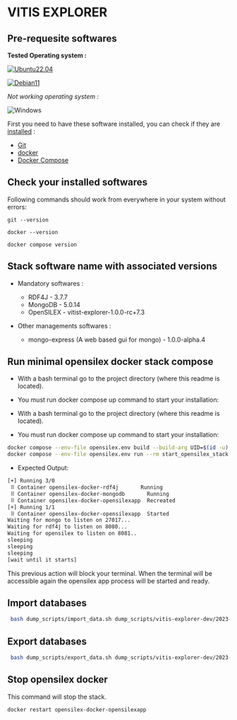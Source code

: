# VITIS EXPLORER

## Pre-requesite softwares

**Tested Operating system :**

[![Ubuntu22.04](https://img.shields.io/badge/Ubuntu-22.04-E95420?style=for-the-badge&logo=ubuntu&logoColor=white)](https://releases.ubuntu.com/22.04/)

[![Debian11](https://img.shields.io/badge/Debian-11-E95420?style=for-the-badge&logo=debian&logoColor=white)](https://www.debian.org/releases/bullseye/releasenotes)

_Not working operating system :_

![Windows](https://img.shields.io/badge/Windows-0078D6?style=for-the-badge&logo=windows&logoColor=white)

First you need to have these software installed, you can check if they are [installed](#check-your-installed-softwares) :

- [Git](https://git-scm.com/book/en/v2/Getting-Started-Installing-Git)
- [docker](https://docs.docker.com/install/)
- [Docker Compose](https://docs.docker.com/compose/install/)

## Check your installed softwares

Following commands should work from everywhere in your system without errors:

`git --version`

`docker --version`

`docker compose version`

## Stack software name with associated versions

- Mandatory softwares :

  - RDF4J - 3.7.7
  - MongoDB - 5.0.14
  - OpenSILEX - vitist-explorer-1.0.0-rc+7.3

- Other managements softwares :
  - mongo-express (A web based gui for mongo) - 1.0.0-alpha.4


## Run minimal opensilex docker stack compose

- With a bash terminal go to the project directory (where this readme is located).

- You must run docker compose up command to start your installation:

- With a bash terminal go to the project directory (where this readme is located).
- You must run docker compose up command to start your installation:

```bash
docker compose --env-file opensilex.env build --build-arg UID=$(id -u) --build-arg GID=$(id -g)
docker compose --env-file opensilex.env run --rm start_opensilex_stack
```

- Expected Output:

```bash
[+] Running 3/0
 ⠿ Container opensilex-docker-rdf4j       Running                                                                                                                                              0.0s
 ⠿ Container opensilex-docker-mongodb       Running                                                                                                                                              0.0s
 ⠿ Container opensilex-docker-opensilexapp  Recreated                                                                                                                                            0.0s
[+] Running 1/1
 ⠿ Container opensilex-docker-opensilexapp  Started                                                                                                                                              0.4s
Waiting for mongo to listen on 27017...
Waiting for rdf4j to listen on 8080...
Waiting for opensilex to listen on 8081..
sleeping
sleeping
sleeping
[wait until it starts]
```

This previous action will block your terminal. When the terminal will be accessible again the opensilex app process will be started and ready.

## Import databases

```bash
 bash dump_scripts/import_data.sh dump_scripts/vitis-explorer-dev/2023-05-16/
```

## Export databases

```bash
 bash dump_scripts/export_data.sh dump_scripts/vitis-explorer-dev/2023-XX-XX/
```

## Stop opensilex docker

This command will stop the stack.

```bash
docker restart opensilex-docker-opensilexapp
```


